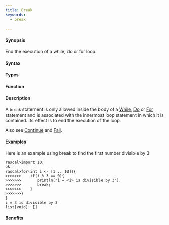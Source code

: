 ```yaml
---
title: Break
keywords:
  - break

---
```


#### Synopsis

End the execution of a while, do or for loop.

#### Syntax

#### Types

#### Function

#### Description

A `break` statement is only allowed inside the body of a [While](/docs/Rascal/Statements/While), [Do](/docs/Rascal/Statements/Do) or [For](/docs/Rascal/Statements/For) statement
and is associated with the innermost loop statement in which it is contained.
Its effect is to end the execution of the loop.

Also see [Continue](/docs/Rascal/Statements/Continue) and [Fail](/docs/Rascal/Statements/Fail).

#### Examples

Here is an example using break to find the first number divisible by 3:

```rascal-shell
rascal>import IO;
ok
rascal>for(int i <- [1 .. 10]){
>>>>>>>    if(i % 3 == 0){
>>>>>>>       println("i = <i> is divisible by 3");
>>>>>>>       break;
>>>>>>>    }
>>>>>>>}
}
i = 3 is divisible by 3
list[void]: []
```

#### Benefits


